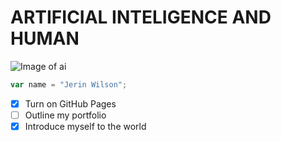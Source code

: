 # ARTIFICIAL INTELIGENCE AND HUMAN

![Image of ai](https://images.pexels.com/photos/6153354/pexels-photo-6153354.jpeg?auto=compress&cs=tinysrgb&w=600)

``` javascript
var name = "Jerin Wilson";
```
- [x] Turn on GitHub Pages
- [ ] Outline my portfolio
- [x] Introduce myself to the world
